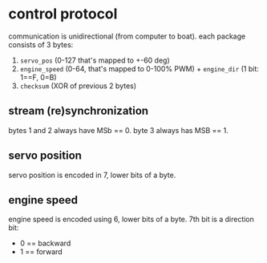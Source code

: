 # control protocol

communication is unidirectional (from computer to boat).
each package consists of 3 bytes:
1. `servo_pos` (0-127 that's mapped to +-60 deg)
2. `engine_speed` (0-64, that's mapped to 0-100% PWM)  + `engine_dir` (1 bit: 1==F, 0=B)
3. `checksum` (XOR of previous 2 bytes)


## stream (re)synchronization
bytes 1 and 2 always have MSb == 0.
byte 3 always has MSB == 1.

## servo position
servo position is encoded in 7, lower bits of a byte.

## engine speed
engine speed is encoded using 6, lower bits of a byte.
7th bit is a direction bit:
* 0 == backward
* 1 == forward
